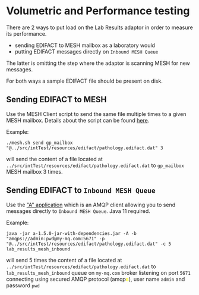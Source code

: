 # Volumetric and Performance testing

There are 2 ways to put load on the Lab Results adaptor in order to measure its performance.
* sending EDIFACT to MESH mailbox as a laboratory would
* putting EDIFACT messages directly on `Inbound MESH Queue`

The latter is omitting the step where the adaptor is scanning MESH for new messages.

For both ways a sample EDIFACT file should be present on disk.

## Sending EDIFACT to MESH

Use the MESH Client script to send the same file multiple times to a given MESH mailbox. Details about the script can be found [here](../mesh/README.md).

Example:

    ./mesh.sh send gp_mailbox "@../src/intTest/resources/edifact/pathology.edifact.dat" 3 

will send the content of a file located at `../src/intTest/resources/edifact/pathology.edifact.dat` to `gp_mailbox` MESH mailbox 3 times.

## Sending EDIFACT to `Inbound MESH Queue`

Use the ["A" application](https://github.com/fmtn/a) which is an AMQP client allowing you to send messages directly to `Inbound MESH Queue`. Java 11 required.

Example:

    java -jar a-1.5.0-jar-with-dependencies.jar -A -b "amqps://admin:pwd@my-mq.com:5671" -p "@../src/intTest/resources/edifact/pathology.edifact.dat" -c 5 lab_results_mesh_inbound

will send 5 times the content of a file located at `../src/intTest/resources/edifact/pathology.edifact.dat` to `lab_results_mesh_inbound` queue on `my-mq.com` broker listening on port `5671` connecting using secured AMQP protocol (amqp<span style="color:yellow">**s**</span>), user name `admin` and password `pwd`
